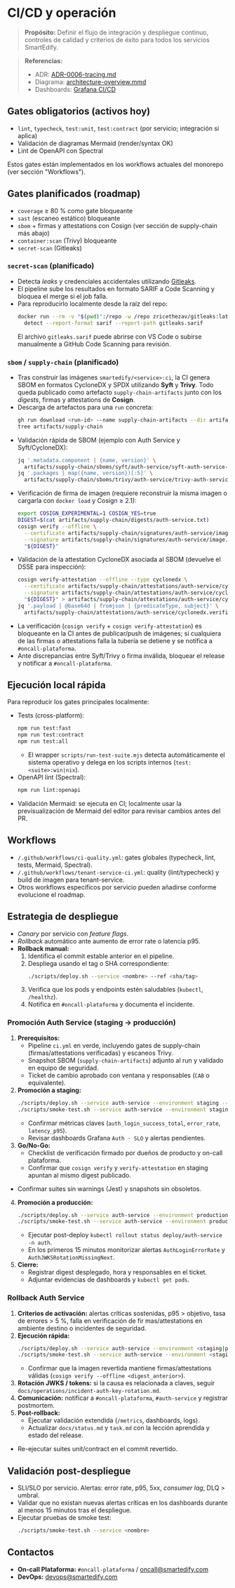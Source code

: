 # CI/CD y operación

> **Propósito:**
> Definir el flujo de integración y despliegue continuo, controles de calidad y criterios de éxito para todos los servicios SmartEdify.

> **Referencias:**
> - ADR: [ADR-0006-tracing.md](../design/adr/ADR-0006-tracing.md)
> - Diagrama: [architecture-overview.mmd](../design/diagrams/architecture-overview.mmd)
> - Dashboards: [Grafana CI/CD](https://grafana.smartedify.internal/d/cicd)

## Gates obligatorios (activos hoy)
- `lint`, `typecheck`, `test:unit`, `test:contract` (por servicio; integración si aplica)
- Validación de diagramas Mermaid (render/syntax OK)
- Lint de OpenAPI con Spectral

Estos gates están implementados en los workflows actuales del monorepo (ver sección "Workflows").

## Gates planificados (roadmap)
- `coverage` ≥ 80 % como gate bloqueante
- `sast` (escaneo estático) bloqueante
- `sbom` + firmas y attestations con Cosign (ver sección de supply-chain más abajo)
- `container:scan` (Trivy) bloqueante
- `secret-scan` (Gitleaks)

### `secret-scan` (planificado)
- Detecta *leaks* y credenciales accidentales utilizando [Gitleaks](https://github.com/gitleaks/gitleaks).
- El pipeline sube los resultados en formato SARIF a Code Scanning y bloquea el merge si el job falla.
- Para reproducirlo localmente desde la raíz del repo:
  ```bash
  docker run --rm -v "$(pwd)":/repo -w /repo zricethezav/gitleaks:latest \
    detect --report-format sarif --report-path gitleaks.sarif
  ```
  El archivo `gitleaks.sarif` puede abrirse con VS Code o subirse manualmente a GitHub Code Scanning para revisión.

### `sbom` / `supply-chain` (planificado)
- Tras construir las imágenes `smartedify/<service>:ci`, la CI genera SBOM en formatos CycloneDX y SPDX utilizando **Syft** y **Trivy**. Todo queda publicado como artefacto `supply-chain-artifacts` junto con los *digests*, firmas y attestations de **Cosign**.
- Descarga de artefactos para una `run` concreta:
  ```bash
  gh run download <run-id> --name supply-chain-artifacts --dir artifacts/supply-chain
  tree artifacts/supply-chain
  ```
- Validación rápida de SBOM (ejemplo con Auth Service y Syft/CycloneDX):
  ```bash
  jq '.metadata.component | {name, version}' \
    artifacts/supply-chain/sboms/syft/auth-service/syft-auth-service-cyclonedx.json
  jq '.packages | map({name, version})[:5]' \
    artifacts/supply-chain/sboms/trivy/auth-service/trivy-auth-service-spdx.json
  ```
- Verificación de firma de imagen (requiere reconstruir la misma imagen o cargarla con `docker load` y Cosign ≥ 2.1):
  ```bash
  export COSIGN_EXPERIMENTAL=1 COSIGN_YES=true
  DIGEST=$(cat artifacts/supply-chain/digests/auth-service.txt)
  cosign verify --offline \
    --certificate artifacts/supply-chain/signatures/auth-service/image.pem \
    --signature artifacts/supply-chain/signatures/auth-service/image.sig \
    "${DIGEST}"
  ```
- Validación de la attestation CycloneDX asociada al SBOM (devuelve el DSSE para inspección):
  ```bash
  cosign verify-attestation --offline --type cyclonedx \
    --certificate artifacts/supply-chain/attestations/auth-service/cyclonedx.pem \
    --signature artifacts/supply-chain/attestations/auth-service/cyclonedx.sig \
    "${DIGEST}" > artifacts/supply-chain/attestations/auth-service/cyclonedx.verified.intoto.jsonl
  jq '.payload | @base64d | fromjson | {predicateType, subject}' \
    artifacts/supply-chain/attestations/auth-service/cyclonedx.verified.intoto.jsonl
  ```
- La verificación (`cosign verify` + `cosign verify-attestation`) es bloqueante en la CI antes de publicar/push de imágenes; si
  cualquiera de las firmas o attestations falla la tubería se detiene y se notifica a `#oncall-plataforma`.
- Ante discrepancias entre Syft/Trivy o firma inválida, bloquear el release y notificar a `#oncall-plataforma`.

## Ejecución local rápida

Para reproducir los gates principales localmente:

- Tests (cross-platform):
  ```bash
  npm run test:fast
  npm run test:contract
  npm run test:all
  ```
  - El wrapper `scripts/run-test-suite.mjs` detecta automáticamente el sistema operativo y delega en los scripts internos (`test:<suite>:win|nix`).
- OpenAPI lint (Spectral):
  ```bash
  npm run lint:openapi
  ```
- Validación Mermaid: se ejecuta en CI; localmente usar la previsualización de Mermaid del editor para revisar cambios antes del PR.

## Workflows
- `/.github/workflows/ci-quality.yml`: gates globales (typecheck, lint, tests, Mermaid, Spectral).
- `/.github/workflows/tenant-service-ci.yml`: quality (lint/typecheck) y build de imagen para tenant-service.
- Otros workflows específicos por servicio pueden añadirse conforme evolucione el roadmap.

## Estrategia de despliegue
- *Canary* por servicio con *feature flags*.
- *Rollback* automático ante aumento de error rate o latencia p95.
- **Rollback manual:**
  1. Identifica el commit estable anterior en el pipeline.
  2. Despliega usando el tag o SHA correspondiente:
     ```bash
     ./scripts/deploy.sh --service <nombre> --ref <sha/tag>
     ```
  3. Verifica que los pods y endpoints estén saludables (`kubectl`, `/healthz`).
  4. Notifica en `#oncall-plataforma` y documenta el incidente.

### Promoción Auth Service (staging → producción)
1. **Prerequisitos:**
   - Pipeline `ci.yml` en verde, incluyendo gates de supply-chain (firmas/attestations verificadas) y escaneos Trivy.
   - Snapshot SBOM (`supply-chain-artifacts`) adjunto al run y validado en equipo de seguridad.
   - Ticket de cambio aprobado con ventana y responsables (`CAB` o equivalente).
2. **Promoción a staging:**
   ```bash
   ./scripts/deploy.sh --service auth-service --environment staging --ref <sha>
   ./scripts/smoke-test.sh --service auth-service --environment staging
   ```
   - Confirmar métricas claves (`auth_login_success_total`, `error_rate`, `latency_p95`).
   - Revisar dashboards Grafana `Auth · SLO` y alertas pendientes.
3. **Go/No-Go:**
   - Checklist de verificación firmado por dueños de producto y on-call plataforma.
   - Confirmar que `cosign verify` y `verify-attestation` en staging apuntan al mismo digest publicado.
  - Confirmar suites sin warnings (Jest) y snapshots sin obsoletos.
4. **Promoción a producción:**
   ```bash
   ./scripts/deploy.sh --service auth-service --environment production --ref <sha>
   ./scripts/smoke-test.sh --service auth-service --environment production
   ```
   - Ejecutar post-deploy `kubectl rollout status deploy/auth-service -n auth`.
   - En los primeros 15 minutos monitorizar alertas `AuthLoginErrorRate` y `AuthJWKSRotationMissingNext`.
5. **Cierre:**
   - Registrar digest desplegado, hora y responsables en el ticket.
   - Adjuntar evidencias de dashboards y `kubectl get pods`.

### Rollback Auth Service
1. **Criterios de activación:** alertas críticas sostenidas, p95 > objetivo, tasa de errores > 5 %, falla en verificación de fir
   mas/attestations en ambiente destino o incidentes de seguridad.
2. **Ejecución rápida:**
   ```bash
   ./scripts/deploy.sh --service auth-service --environment <staging|production> --ref <sha_anterior>
   ./scripts/smoke-test.sh --service auth-service --environment <staging|production>
   ```
   - Confirmar que la imagen revertida mantiene firmas/attestations válidas (`cosign verify --offline <digest_anterior>`).
3. **Rotación JWKS / tokens:** si la causa es relacionada a claves, seguir `docs/operations/incident-auth-key-rotation.md`.
4. **Comunicación:** notificar a `#oncall-plataforma`, `#auth-service` y registrar postmortem.
5. **Post-rollback:**
   - Ejecutar validación extendida (`/metrics`, dashboards, logs).
   - Actualizar `docs/status.md` y `task.md` con la lección aprendida y estado del release.
  - Re-ejecutar suites unit/contract en el commit revertido.

## Validación post-despliegue
- SLI/SLO por servicio. Alertas: error rate, p95, 5xx, *consumer lag*, DLQ > umbral.
- Validar que no existan nuevas alertas críticas en los dashboards durante al menos 15 minutos tras el despliegue.
- Ejecutar pruebas de smoke test:
  ```bash
  ./scripts/smoke-test.sh --service <nombre>
  ```

## Contactos
- **On-call Plataforma:** `#oncall-plataforma` / oncall@smartedify.com
- **DevOps:** devops@smartedify.com
